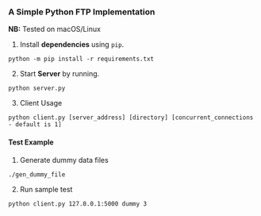 ### A Simple Python FTP Implementation

**NB:** Tested on macOS/Linux

1. Install **dependencies** using `pip`.
```
python -m pip install -r requirements.txt
```

2. Start **Server** by running.
```
python server.py
```

3. Client Usage<br/>
```
python client.py [server_address] [directory] [concurrent_connections - default is 1]
```

#### Test Example
1. Generate dummy data files
```
./gen_dummy_file
```

2. Run sample test
```
python client.py 127.0.0.1:5000 dummy 3
```
